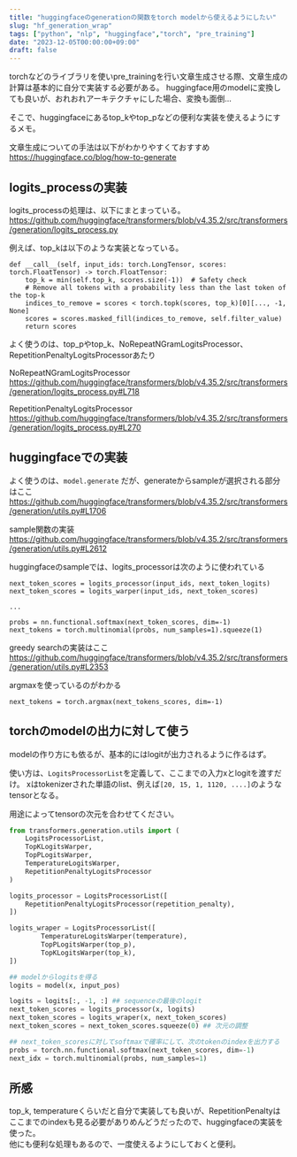 ```yaml
---
title: "huggingfaceのgenerationの関数をtorch modelから使えるようにしたい"
slug: "hf_generation_wrap"
tags: ["python", "nlp", "huggingface","torch", "pre_training"]
date: "2023-12-05T00:00:00+09:00"
draft: false
---
```


torchなどのライブラリを使いpre_trainingを行い文章生成させる際、文章生成の計算は基本的に自分で実装する必要がある。
huggingface用のmodelに変換しても良いが、おれおれアーキテクチャにした場合、変換も面倒...

そこで、huggingfaceにあるtop_kやtop_pなどの便利な実装を使えるようにするメモ。

文章生成についての手法は以下がわかりやすくておすすめ  
https://huggingface.co/blog/how-to-generate


## logits_processの実装
logits_processの処理は、以下にまとまっている。  
https://github.com/huggingface/transformers/blob/v4.35.2/src/transformers/generation/logits_process.py


例えば、top_kは以下のような実装となっている。

```python{ref="https://github.com/huggingface/transformers/blob/v4.35.2/src/transformers/generation/logits_process.py#L448-L453C22"}
def __call__(self, input_ids: torch.LongTensor, scores: torch.FloatTensor) -> torch.FloatTensor:
    top_k = min(self.top_k, scores.size(-1))  # Safety check
    # Remove all tokens with a probability less than the last token of the top-k
    indices_to_remove = scores < torch.topk(scores, top_k)[0][..., -1, None]
    scores = scores.masked_fill(indices_to_remove, self.filter_value)
    return scores
```

よく使うのは、top_pやtop_k、NoRepeatNGramLogitsProcessor、RepetitionPenaltyLogitsProcessorあたり

NoRepeatNGramLogitsProcessor  
https://github.com/huggingface/transformers/blob/v4.35.2/src/transformers/generation/logits_process.py#L718

RepetitionPenaltyLogitsProcessor  
https://github.com/huggingface/transformers/blob/v4.35.2/src/transformers/generation/logits_process.py#L270


## huggingfaceでの実装

よく使うのは、`model.generate` だが、generateからsampleが選択される部分はここ  
https://github.com/huggingface/transformers/blob/v4.35.2/src/transformers/generation/utils.py#L1706


sample関数の実装   
https://github.com/huggingface/transformers/blob/v4.35.2/src/transformers/generation/utils.py#L2612


huggingfaceのsampleでは、logits_processorは次のように使われている

```python{ref="https://github.com/huggingface/transformers/blob/v4.35.2/src/transformers/generation/utils.py#L2813-L2816"}
next_token_scores = logits_processor(input_ids, next_token_logits)
next_token_scores = logits_warper(input_ids, next_token_scores)

...

probs = nn.functional.softmax(next_token_scores, dim=-1)
next_tokens = torch.multinomial(probs, num_samples=1).squeeze(1)
```

greedy searchの実装はここ  
https://github.com/huggingface/transformers/blob/v4.35.2/src/transformers/generation/utils.py#L2353


argmaxを使っているのがわかる

```python{ref="https://github.com/huggingface/transformers/blob/v4.35.2/src/transformers/generation/utils.py#L2555"}
next_tokens = torch.argmax(next_tokens_scores, dim=-1)
```


## torchのmodelの出力に対して使う
modelの作り方にも依るが、基本的にはlogitが出力されるように作るはず。

使い方は、`LogitsProcessorList`を定義して、ここまでの入力xとlogitを渡すだけ。
xはtokenizerされた単語のlist、例えば`[20, 15, 1, 1120, ....]`のようなtensorとなる。

用途によってtensorの次元を合わせてください。

```python
from transformers.generation.utils import (
    LogitsProcessorList, 
    TopKLogitsWarper,
    TopPLogitsWarper,
    TemperatureLogitsWarper,
    RepetitionPenaltyLogitsProcessor
)

logits_processor = LogitsProcessorList([
    RepetitionPenaltyLogitsProcessor(repetition_penalty),
])

logits_wraper = LogitsProcessorList([
        TemperatureLogitsWarper(temperature),
        TopPLogitsWarper(top_p),
        TopKLogitsWarper(top_k),
])

## modelからlogitsを得る
logits = model(x, input_pos)

logits = logits[:, -1, :] ## sequenceの最後のlogit
next_token_scores = logits_processor(x, logits)
next_token_scores = logits_wraper(x, next_token_scores)
next_token_scores = next_token_scores.squeeze(0) ## 次元の調整

## next_token_scoresに対してsoftmaxで確率にして、次のtokenのindexを出力する
probs = torch.nn.functional.softmax(next_token_scores, dim=-1)
next_idx = torch.multinomial(probs, num_samples=1)
```

## 所感
top_k, temperatureくらいだと自分で実装しても良いが、RepetitionPenaltyはここまでのindexも見る必要がありめんどうだったので、huggingfaceの実装を使った。  
他にも便利な処理もあるので、一度使えるようにしておくと便利。
